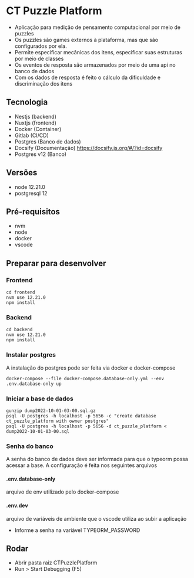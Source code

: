 # CT Puzzle Platform
- Aplicação para medição de pensamento computacional por meio de puzzles
- Os puzzles são games externos à plataforma, mas que são configurados por ela.
- Permite especificar mecânicas dos itens, especificar suas estruturas por meio de classes
- Os eventos de resposta são armazenados por meio de uma api no banco de dados
- Com os dados de resposta é feito o cálculo da dificuldade e discriminação dos itens

## Tecnologia
- Nestjs (backend)
- Nuxtjs (frontend)
- Docker (Container)
- Gitlab (CI/CD)
- Postgres (Banco de dados)
- Docsify (Documentação) https://docsify.js.org/#/?id=docsify
- Postgres v12 (Banco)

## Versões
- node 12.21.0
- postgresql 12

## Pré-requisitos
- nvm
- node
- docker
- vscode

## Preparar para desenvolver

### Frontend
```
cd frontend
nvm use 12.21.0
npm install
```

### Backend
```
cd backend
nvm use 12.21.0
npm install
```

### Instalar postgres
A instalação do postgres pode ser feita via docker e docker-compose
```
docker-compose --file docker-compose.database-only.yml --env .env.database-only up
```

### Iniciar a base de dados
```
gunzip dump2022-10-01-03-00.sql.gz
psql -U postgres -h localhost -p 5656 -c "create database ct_puzzle_platform with owner postgres"
psql -U postgres -h localhost -p 5656 -d ct_puzzle_platform < dump2022-10-01-03-00.sql
```

### Senha do banco
A senha do banco de dados deve ser informada para que o typeorm possa acessar a base.
A configuração é feita nos seguintes arquivos
#### .env.database-only
arquivo de env utilizado pelo docker-compose
#### .env.dev 
arquivo de variáveis de ambiente que o vscode utiliza ao subir a aplicação
- Informe a senha na variável TYPEORM_PASSWORD

## Rodar
- Abrir pasta raiz CTPuzzlePlatform
- Run > Start Debugging (F5)
